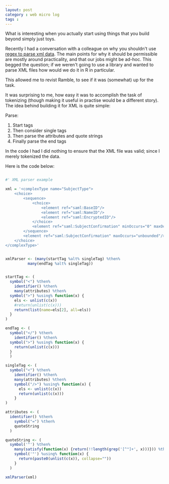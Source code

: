 ```yaml
---
layout: post
category : web micro log
tags : 
---
```


What is interesting when you actually start using things that you build beyond simply just toys.

Recently I had a conversation with a colleague on why you shouldn't use [regex to parse xml data](http://blog.codinghorror.com/parsing-html-the-cthulhu-way/). The main points for why it should be permissible are mostly around practicality, and that our jobs might be ad-hoc. This begged the question; if we weren't going to use a library and wanted to parse XML files how would we do it in R in particular. 

This allowed me to revist Ramble, to see if it was (somewhat) up for the task.

It was surprising to me, how easy it was to accomplish the task of tokenizing (though making it useful in practise would be a different story). The idea behind building it for XML is quite simple:

Parse:

1. Start tags
2. Then consider single tags
3. Then parse the attributes and quote strings
4. Finally parse the end tags

In the code I had I did nothing to ensure that the XML file was valid; since I merely tokenized the data.

Here is the code below:


```r

#' XML parser example

xml = '<complexType name="SubjectType">
    <choice>
        <sequence>
            <choice>
                <element ref="saml:BaseID"/>
                <element ref="saml:NameID"/>
                <element ref="saml:EncryptedID"/>
            </choice>
            <element ref="saml:SubjectConfirmation" minOccurs="0" maxOccurs="unbounded"/>
        </sequence>
        <element ref="saml:SubjectConfirmation" maxOccurs="unbounded"/>
    </choice>
</complexType>'


xmlParser <- (many(startTag %alt% singleTag) %then%
          many(endTag %alt% singleTag))


startTag <- (
  symbol("<") %then%
    identifier() %then% 
    many(attributes) %then%
  symbol(">") %using% function(x) {
    els <- unlist(c(x))
    #return(unlist(c(x)))
    return(list(name=els[2], all=els))
  }
)

endTag <- (
  symbol("</") %then%
    identifier() %then% 
  symbol(">") %using% function(x) {
    return(unlist(c(x)))
  }
  )

singleTag <- (
  symbol("<") %then%
    identifier() %then% 
    many(attributes) %then%
    symbol("/>") %using% function(x) {
      els <- unlist(c(x))
      return(unlist(c(x)))
    }
)

attributes <- (
  identifier() %then% 
    symbol("=") %then%
    quoteString
  )

quoteString <- (
  symbol('"') %then%
    many(satisfy(function(x) {return(!!length(grep('[^"]+', x)))})) %then%
    symbol('"') %using% function(x) {
      return(paste0(unlist(c(x)), collapse=""))
    } 
  )

xmlParser(xml)

```

